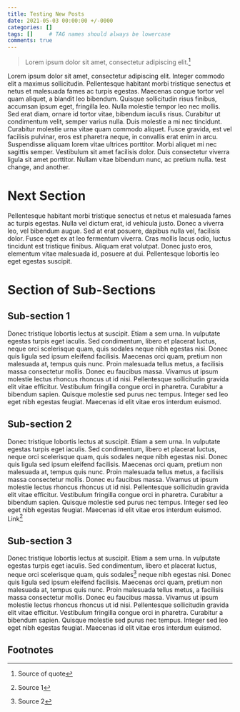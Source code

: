 ```yaml
---
title: Testing New Posts
date: 2021-05-03 00:00:00 +/-0000
categories: []
tags: []     # TAG names should always be lowercase
comments: true
---
```




> Lorem ipsum dolor sit amet, consectetur adipiscing elit.[^fnquote]

Lorem ipsum dolor sit amet, consectetur adipiscing elit. Integer commodo elit a maximus sollicitudin. Pellentesque habitant morbi tristique senectus et netus et malesuada fames ac turpis egestas. Maecenas congue tortor vel quam aliquet, a blandit leo bibendum. Quisque sollicitudin risus finibus, accumsan ipsum eget, fringilla leo. Nulla molestie tempor leo nec mollis. Sed erat diam, ornare id tortor vitae, bibendum iaculis risus. Curabitur ut condimentum velit, semper varius nulla. Duis molestie a mi nec tincidunt. Curabitur molestie urna vitae quam commodo aliquet. Fusce gravida, est vel facilisis pulvinar, eros est pharetra neque, in convallis erat enim in arcu. Suspendisse aliquam lorem vitae ultrices porttitor. Morbi aliquet mi nec sagittis semper. Vestibulum sit amet facilisis dolor. Duis consectetur viverra ligula sit amet porttitor. Nullam vitae bibendum nunc, ac pretium nulla.
test change, and another.


# Next Section

Pellentesque habitant morbi tristique senectus et netus et malesuada fames ac turpis egestas. Nulla vel dictum erat, id vehicula justo. Donec a viverra leo, vel bibendum augue. Sed at erat posuere, dapibus nulla vel, facilisis dolor. Fusce eget ex at leo fermentum viverra. Cras mollis lacus odio, luctus tincidunt est tristique finibus. Aliquam erat volutpat. Donec justo eros, elementum vitae malesuada id, posuere at dui. Pellentesque lobortis leo eget egestas suscipit.


# Section of Sub-Sections

## Sub-section 1

Donec tristique lobortis lectus at suscipit. Etiam a sem urna. In vulputate egestas turpis eget iaculis. Sed condimentum, libero et placerat luctus, neque orci scelerisque quam, quis sodales neque nibh egestas nisi. Donec quis ligula sed ipsum eleifend facilisis. Maecenas orci quam, pretium non malesuada at, tempus quis nunc. Proin malesuada tellus metus, a facilisis massa consectetur mollis. Donec eu faucibus massa. Vivamus ut ipsum molestie lectus rhoncus rhoncus ut id nisi. Pellentesque sollicitudin gravida elit vitae efficitur. Vestibulum fringilla congue orci in pharetra. Curabitur a bibendum sapien. Quisque molestie sed purus nec tempus. Integer sed leo eget nibh egestas feugiat. Maecenas id elit vitae eros interdum euismod.

## Sub-section 2

Donec tristique lobortis lectus at suscipit. Etiam a sem urna. In vulputate egestas turpis eget iaculis. Sed condimentum, libero et placerat luctus, neque orci scelerisque quam, quis sodales neque nibh egestas nisi. Donec quis ligula sed ipsum eleifend facilisis. Maecenas orci quam, pretium non malesuada at, tempus quis nunc. Proin malesuada tellus metus, a facilisis massa consectetur mollis. Donec eu faucibus massa. Vivamus ut ipsum molestie lectus rhoncus rhoncus ut id nisi. Pellentesque sollicitudin gravida elit vitae efficitur. Vestibulum fringilla congue orci in pharetra. Curabitur a bibendum sapien. Quisque molestie sed purus nec tempus. Integer sed leo eget nibh egestas feugiat. Maecenas id elit vitae eros interdum euismod. Link[^fn1]

## Sub-section 3

Donec tristique lobortis lectus at suscipit. Etiam a sem urna. In vulputate egestas turpis eget iaculis. Sed condimentum, libero et placerat luctus, neque orci scelerisque quam, quis sodales[^fn2] neque nibh egestas nisi. Donec quis ligula sed ipsum eleifend facilisis. Maecenas orci quam, pretium non malesuada at, tempus quis nunc. Proin malesuada tellus metus, a facilisis massa consectetur mollis. Donec eu faucibus massa. Vivamus ut ipsum molestie lectus rhoncus rhoncus ut id nisi. Pellentesque sollicitudin gravida elit vitae efficitur. Vestibulum fringilla congue orci in pharetra. Curabitur a bibendum sapien. Quisque molestie sed purus nec tempus. Integer sed leo eget nibh egestas feugiat. Maecenas id elit vitae eros interdum euismod.

## Footnotes
[^fnquote]: Source of quote
[^fn1]: Source 1
[^fn2]: Source 2
